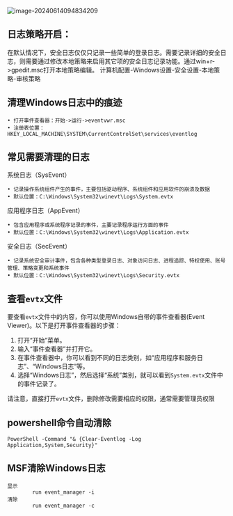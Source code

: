 ![image-20240614094834209](http://cdn.33129999.xyz/mk_img/image-20240614094834209.png)

## 日志策略开启：
在默认情况下，安全日志仅仅只记录一些简单的登录日志。需要记录详细的安全日志，则需要通过修改本地策略来启用其它项的安全日志记录功能。通过win+r->gpedit.msc打开本地策略编辑。
计算机配置-Windows设置-安全设置-本地策略-审核策略


## 清理Windows日志中的痕迹

```
• 打开事件查看器：开始->运行->eventvwr.msc
• 注册表位置：HKEY_LOCAL_MACHINE\SYSTEM\CurrentControlSet\services\eventlog
```

## []()常见需要清理的日志

系统日志（SysEvent）

```
• 记录操作系统组件产生的事件，主要包括驱动程序、系统组件和应用软件的崩溃及数据
• 默认位置：C:\Windows\System32\winevt\Logs\System.evtx
```

应用程序日志（AppEvent）

```
• 包含应用程序或系统程序记录的事件，主要记录程序运行方面的事件
• 默认位置：C:\Windows\System32\winevt\Logs\Application.evtx
```

安全日志（SecEvent）

```
• 记录系统安全审计事件，包含各种类型登录日志、对象访问日志、进程追踪、特权使用、账号管理、策略变更和系统事件
• 默认位置：C:\Windows\System32\winevt\Logs\Security.evtx
```


## 查看`evtx`文件

要查看`evtx`文件中的内容，你可以使用Windows自带的事件查看器(Event Viewer)。以下是打开事件查看器的步骤：

1. 打开“开始”菜单。
2. 输入“事件查看器”并打开它。
3. 在事件查看器中，你可以看到不同的日志类别，如“应用程序和服务日志”、“Windows日志”等。
4. 选择“Windows日志”，然后选择“系统”类别，就可以看到`System.evtx`文件中的事件记录了。

请注意，直接打开`evtx`文件，删除修改需要相应的权限，通常需要管理员权限


## []()powershell命令自动清除

```
PowerShell -Command "& {Clear-Eventlog -Log Application,System,Security}"
```

## []()MSF清除Windows日志

```
显示
        run event_manager -i
清除
        run event_manager -c
```

